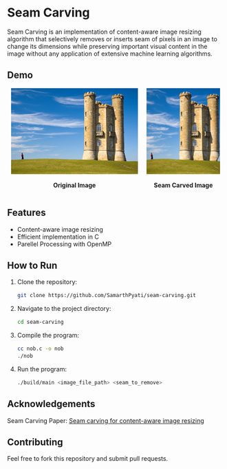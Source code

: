 # Seam Carving

Seam Carving is an implementation of content-aware image resizing algorithm that selectively removes or inserts seam of pixels in an image to change its dimensions while preserving important visual content in the image without any application of extensive machine learning algorithms. 

## Demo
<div align="center">
   <div style="display: flex; justify-content: center; gap: 20px;">
      <div>
         <img src="./demo-images/tower.jpg" height="200" alt="Original Image">
         <p><b>Original Image</b></p>
      </div>
      <div>
         <img src="./demo-images/tower_cropped.png" height="200" alt="Seam Carved Image">
         <p><b>Seam Carved Image</b></p>
      </div>
   </div>
</div>

## Features

- Content-aware image resizing
- Efficient implementation in C
- Parellel Processing with OpenMP

## How to Run

1. Clone the repository:
   ```sh
   git clone https://github.com/SamarthPyati/seam-carving.git
   ```
2. Navigate to the project directory:
   ```sh
   cd seam-carving
   ```
3. Compile the program:
   ```sh
   cc nob.c -o nob
   ./nob
   ```
4. Run the program:
   ```sh
   ./build/main <image_file_path> <seam_to_remove>
   ```

## Acknowledgements
Seam Carving Paper: [Seam carving for content-aware image resizing](https://dl.acm.org/doi/10.1145/1275808.1276390)

## Contributing
Feel free to fork this repository and submit pull requests. 
